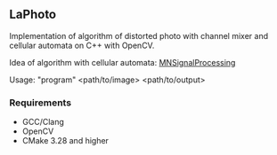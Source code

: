 ## LaPhoto
Implementation of algorithm of distorted photo with channel mixer and cellular automata on C++ with OpenCV.

Idea of algorithm with cellular automata: [MNSignalProcessing](https://github.com/MNSignalProcessing)

Usage: "program" \<path/to/image\> \<path/to/output\>

### Requirements
 - GCC/Clang
 - OpenCV
 - CMake 3.28 and higher